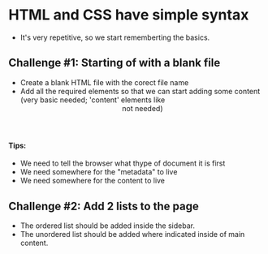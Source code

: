 # HTML and CSS have simple syntax
- It's very repetitive, so we start rememberting the basics.

## Challenge #1: Starting of with a blank file
- Create a blank HTML file with the corect file name
- Add all the required elements so that we can start adding some content (very basic needed; 'content' elements like <header> <main> not needed)

#### Tips:
- We need to tell the browser what thype of document it is first
- We need somewhere for the "metadata" to live
- We need somewhere for the content to live

## Challenge #2: Add 2 lists to the page
- The ordered list should be added inside the sidebar.
- The unordered list should be added where indicated inside of main content.

